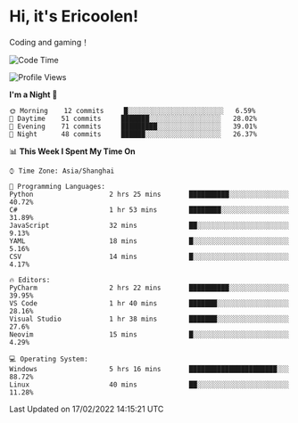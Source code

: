 # Hi, it's Ericoolen!
Coding and gaming！

<!--START_SECTION:waka-->
![Code Time](http://img.shields.io/badge/Code%20Time-180%20hrs%2015%20mins-blue)

![Profile Views](http://img.shields.io/badge/Profile%20Views-2-blue)

**I'm a Night 🦉** 

```text
🌞 Morning    12 commits     █░░░░░░░░░░░░░░░░░░░░░░░░   6.59% 
🌆 Daytime    51 commits     ███████░░░░░░░░░░░░░░░░░░   28.02% 
🌃 Evening    71 commits     █████████░░░░░░░░░░░░░░░░   39.01% 
🌙 Night      48 commits     ██████░░░░░░░░░░░░░░░░░░░   26.37%

```


📊 **This Week I Spent My Time On** 

```text
⌚︎ Time Zone: Asia/Shanghai

💬 Programming Languages: 
Python                   2 hrs 25 mins       ██████████░░░░░░░░░░░░░░░   40.72% 
C#                       1 hr 53 mins        ████████░░░░░░░░░░░░░░░░░   31.89% 
JavaScript               32 mins             ██░░░░░░░░░░░░░░░░░░░░░░░   9.13% 
YAML                     18 mins             █░░░░░░░░░░░░░░░░░░░░░░░░   5.16% 
CSV                      14 mins             █░░░░░░░░░░░░░░░░░░░░░░░░   4.17%

🔥 Editors: 
PyCharm                  2 hrs 22 mins       ██████████░░░░░░░░░░░░░░░   39.95% 
VS Code                  1 hr 40 mins        ███████░░░░░░░░░░░░░░░░░░   28.16% 
Visual Studio            1 hr 38 mins        ███████░░░░░░░░░░░░░░░░░░   27.6% 
Neovim                   15 mins             █░░░░░░░░░░░░░░░░░░░░░░░░   4.29%

💻 Operating System: 
Windows                  5 hrs 16 mins       ██████████████████████░░░   88.72% 
Linux                    40 mins             ██░░░░░░░░░░░░░░░░░░░░░░░   11.28%

```


 Last Updated on 17/02/2022 14:15:21 UTC
<!--END_SECTION:waka-->

